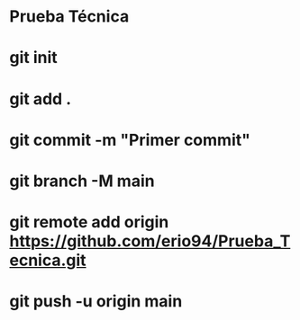 # Prueba Técnica
# git init
# git add .
# git commit -m "Primer commit"
# git branch -M main
# git remote add origin https://github.com/erio94/Prueba_Tecnica.git
# git push -u origin main
